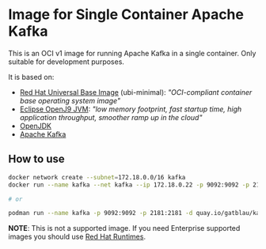 # Image for Single Container Apache Kafka

This is an OCI v1 image for running Apache Kafka in a single container.
Only suitable for development purposes.

It is based on:

- [Red Hat Universal Base Image](https://www.redhat.com/en/blog/introducing-red-hat-universal-base-image) (ubi-minimal): *"OCI-compliant container base operating system image"*
- [Eclipse OpenJ9 JVM](https://www.eclipse.org/openj9/): *"low memory footprint, fast startup time, high application throughput, smoother ramp up in the cloud"*
- [OpenJDK](https://openjdk.java.net/)
- [Apache Kafka](https://www.apache.org/dyn/closer.cgi?path=/kafka/2.3.0/kafka_2.12-2.3.0.tgz)

## How to use

```bash
docker network create --subnet=172.18.0.0/16 kafka 
docker run --name kafka --net kafka --ip 172.18.0.22 -p 9092:9092 -p 2181:2181 -d --env KAFKA_CREATE_TOPICS="k8s:1:1" --env ADVERTISED_HOST=172.18.0.22 --env ADVERTISED_PORT=9092 docker.io/gatblau/kafka:2.3.0

# or

podman run --name kafka -p 9092:9092 -p 2181:2181 -d quay.io/gatblau/kafka:2.3.0
```

**NOTE**:
This is not a supported image.
If you need Enterprise supported images you should use [Red Hat Runtimes](https://www.redhat.com/en/products/runtimes).


